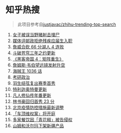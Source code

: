 # 知乎热搜

> 此项目参考自[justjavac/zhihu-trending-top-search](https://github.com/justjavac/zhihu-trending-top-search/blob/main/utils.ts)

<!-- BEGIN -->
  <!-- 最后更新时间:Sun Dec 26 2021 04:14:53 GMT+0000 (Coordinated Universal Time) -->
  1. [女子被误当野猪射击埋尸](https://www.zhihu.com/search?q=女子被当野猪射击)
1. [媒体评邮政拒绝残疾应届生入职](https://www.zhihu.com/search?q=残疾应届生)
1. [詹威合砍 66 分湖人 4 连败](https://www.zhihu.com/search?q=湖人)
1. [斗破苍穹三年之约更新](https://www.zhihu.com/search?q=斗破苍穹三年之约)
1. [《黑客帝国 4：矩阵重生》](https://www.zhihu.com/search?q=黑客帝国4)
1. [詹姆斯·韦伯望远镜发射升空](https://www.zhihu.com/search?q=韦伯望远镜)
1. [海贼王 1036 话](https://www.zhihu.com/search?q=海贼王)
1. [考研政治](https://www.zhihu.com/search?q=考研政治)
1. [羽生结弦复出赛季首秀](https://www.zhihu.com/search?q=羽生结弦)
1. [特利迦奥特曼更新](https://www.zhihu.com/search?q=特利迦奥特曼)
1. [凡人修仙传年番更新](https://www.zhihu.com/search?q=凡人修仙传)
1. [林书豪回归首秀 23 分](https://www.zhihu.com/search?q=林书豪)
1. [北京疫情防控措施最新调整](https://www.zhihu.com/search?q=北京疫情防控措施)
1. [「车顶维权案」将开庭](https://www.zhihu.com/search?q=车顶维权案)
1. [多家餐饮因「青花椒」被告侵权](https://www.zhihu.com/search?q=青花椒)
1. [山姆和沃尔玛下架新疆产品](https://www.zhihu.com/search?q=山姆下架新疆产品)
  <!-- END -->
